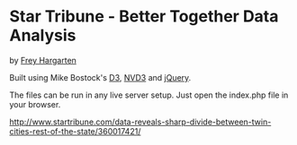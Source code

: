 Star Tribune - Better Together Data Analysis
================

by [Frey Hargarten](https://github.com/jeffhargarten)

Built using Mike Bostock's [D3](https://github.com/mbostock/d3), [NVD3](http://nvd3.org/) and [jQuery](https://github.com/jquery/jquery).

The files can be run in any live server setup. Just open the index.php file in your browser.

http://www.startribune.com/data-reveals-sharp-divide-between-twin-cities-rest-of-the-state/360017421/